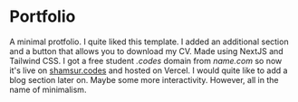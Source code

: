 # Portfolio 

A minimal protfolio. I quite liked this template. I added an additional section and a button that allows you to download my CV. Made using NextJS and Tailwind CSS. I got a free student *.codes* domain from *name.com* so now it's live on [shamsur.codes](https://www.shamsur.codes/) and hosted on Vercel. I would quite like to add a blog section later on. Maybe some more interactivity. However, all in the name of minimalism.  
